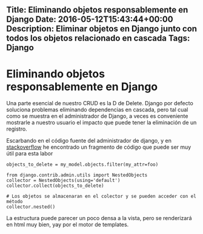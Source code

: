 Title: Eliminando objetos responsablemente en Django
Date: 2016-05-12T15:43:44+00:00
Description: Eliminar objetos en Django junto con todos los objetos relacionado en cascada
Tags: Django
---
# Eliminando objetos responsablemente en Django

Una parte esencial de nuestro CRUD es la D de Delete. Django por defecto soluciona problemas eliminando dependencias en cascada, pero tal cual como se muestra en el administrador de Django, a veces es conveniente mostrarle a nuestro usuario el impacto que puede tener la eliminación de un registro.

Escarbando en el código fuente del administrador de django, y en [stackoverflow](http://stackoverflow.com/questions/12158714/how-to-show-related-items-using-deleteview-in-django) he encontrado un fragmento de código que puede ser muy útil para esta labor

```
objects_to_delete = my_model.objects.filter(my_attr=foo)

from django.contrib.admin.utils import NestedObjects
collector = NestedObjects(using='default')
collector.collect(objects_to_delete)

# Los objetos se almacenaran en el colector y se pueden acceder con el método
collector.nested()
```

La estructura puede parecer un poco densa a la vista, pero se renderizará en html muy bien, yay por el motor de templates.